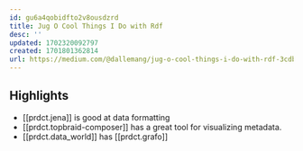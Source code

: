 ```yaml
---
id: gu6a4qobidfto2v8ousdzrd
title: Jug O Cool Things I Do with Rdf
desc: ''
updated: 1702320092797
created: 1701801362814
url: https://medium.com/@dallemang/jug-o-cool-things-i-do-with-rdf-3cdb5b059192
---
```


## Highlights

- [[prdct.jena]] is good at data formatting
- [[prdct.topbraid-composer]] has a great tool for visualizing metadata. 
- [[prdct.data_world]] has [[prdct.grafo]] 